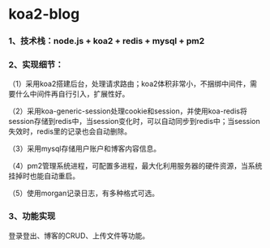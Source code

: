 # koa2-blog

### 1、技术栈：node.js + koa2 + redis + mysql + pm2

### 2、实现细节：

（1）采用koa2搭建后台，处理请求路由；koa2体积非常小，不捆绑中间件，需要什么中间件再自行引入，扩展性好。

（2）采用koa-generic-session处理cookie和session，并使用koa-redis将session存储到redis中，当session变化时，可以自动同步到redis中；当session失效时，redis里的记录也会自动删除。

（3）采用mysql存储用户账户和博客内容信息。

（4）pm2管理系统进程，可配置多进程，最大化利用服务器的硬件资源，当系统挂掉时也能自动重启。

（5）使用morgan记录日志，有多种格式可选。

### 3、功能实现

登录登出、博客的CRUD、上传文件等功能。
